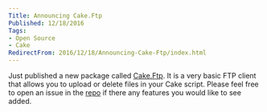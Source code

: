 ```yaml
---
Title: Announcing Cake.Ftp
Published: 12/18/2016
Tags:
- Open Source
- Cake
RedirectFrom: 2016/12/18/Announcing-Cake-Ftp/index.html
---
```


Just published a new package called [Cake.Ftp](https://www.nuget.org/packages/Cake.Ftp/). It is a very basic FTP client that allows you to upload or delete files in your Cake script. Please feel free to open an issue in the [repo](https://github.com/phillipsj/Cake.Ftp) if there any features you would like to see added.
